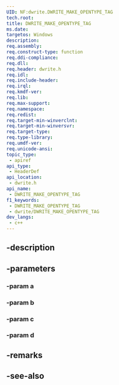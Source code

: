```yaml
---
UID: NF:dwrite.DWRITE_MAKE_OPENTYPE_TAG
tech.root: 
title: DWRITE_MAKE_OPENTYPE_TAG
ms.date: 
targetos: Windows
description: 
req.assembly: 
req.construct-type: function
req.ddi-compliance: 
req.dll: 
req.header: dwrite.h
req.idl: 
req.include-header: 
req.irql: 
req.kmdf-ver: 
req.lib: 
req.max-support: 
req.namespace: 
req.redist: 
req.target-min-winverclnt: 
req.target-min-winversvr: 
req.target-type: 
req.type-library: 
req.umdf-ver: 
req.unicode-ansi: 
topic_type:
 - apiref
api_type:
 - HeaderDef
api_location:
 - dwrite.h
api_name:
 - DWRITE_MAKE_OPENTYPE_TAG
f1_keywords:
 - DWRITE_MAKE_OPENTYPE_TAG
 - dwrite/DWRITE_MAKE_OPENTYPE_TAG
dev_langs:
 - c++
---
```


## -description

## -parameters

### -param a

### -param b

### -param c

### -param d

## -remarks

## -see-also

